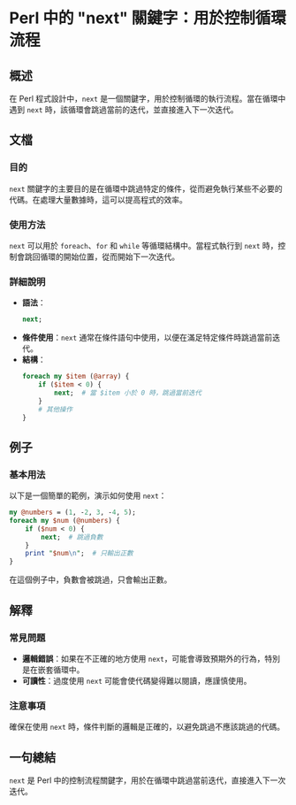 <!--
Meta Description: # Perl 中的 "next" 關鍵字：用於控制循環流程 ## 概述 在 Perl 程式設計中，`next` 是一個關鍵字，用於控制循環的執行流程。當在循環中遇到 `next` 時，該循環會跳過當前的迭代，並直接進入下一次迭代。 ## 文檔 ### 目的 `next` 關鍵字的主要目的是在循環中跳...
Meta Keywords: next, perl, foreach, item, num
-->

# Perl 中的 "next" 關鍵字：用於控制循環流程

## 概述
在 Perl 程式設計中，`next` 是一個關鍵字，用於控制循環的執行流程。當在循環中遇到 `next` 時，該循環會跳過當前的迭代，並直接進入下一次迭代。

## 文檔
### 目的
`next` 關鍵字的主要目的是在循環中跳過特定的條件，從而避免執行某些不必要的代碼。在處理大量數據時，這可以提高程式的效率。

### 使用方法
`next` 可以用於 `foreach`、`for` 和 `while` 等循環結構中。當程式執行到 `next` 時，控制會跳回循環的開始位置，從而開始下一次迭代。

### 詳細說明
- **語法**：
  ```perl
  next;
  ```
- **條件使用**：`next` 通常在條件語句中使用，以便在滿足特定條件時跳過當前迭代。
- **結構**：
  ```perl
  foreach my $item (@array) {
      if ($item < 0) {
          next;  # 當 $item 小於 0 時，跳過當前迭代
      }
      # 其他操作
  }
  ```

## 例子
### 基本用法
以下是一個簡單的範例，演示如何使用 `next`：

```perl
my @numbers = (1, -2, 3, -4, 5);
foreach my $num (@numbers) {
    if ($num < 0) {
        next;  # 跳過負數
    }
    print "$num\n";  # 只輸出正數
}
```
在這個例子中，負數會被跳過，只會輸出正數。

## 解釋
### 常見問題
- **邏輯錯誤**：如果在不正確的地方使用 `next`，可能會導致預期外的行為，特別是在嵌套循環中。
- **可讀性**：過度使用 `next` 可能會使代碼變得難以閱讀，應謹慎使用。

### 注意事項
確保在使用 `next` 時，條件判斷的邏輯是正確的，以避免跳過不應該跳過的代碼。

## 一句總結
`next` 是 Perl 中的控制流程關鍵字，用於在循環中跳過當前迭代，直接進入下一次迭代。